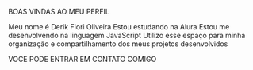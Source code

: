 BOAS VINDAS AO MEU PERFIL

Meu nome é Derik Fiori Oliveira
Estou estudando na Alura
Estou me desenvolvendo na linguagem JavaScript
Utilizo esse espaço para minha organização e compartilhamento dos meus projetos desenvolvidos

VOCE PODE ENTRAR EM CONTATO COMIGO
